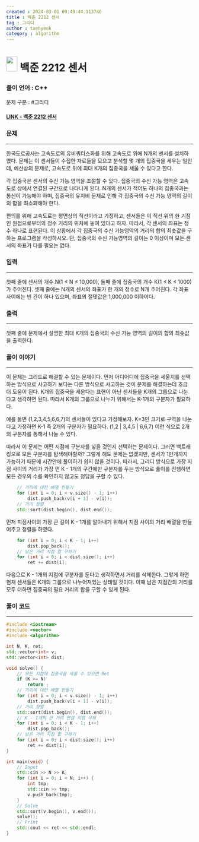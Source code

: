 ```yaml
---
created : 2024-03-01 09:49:44.113740
title : 백준 2212 센서
tag : 그리디
author : taehyeok
category : algorithm
---
```

# <img src="https://d2gd6pc034wcta.cloudfront.net/tier/11.svg" width="30" height="40"> 백준 2212 센서


### 풀이 언어 : C++

문제 구분 : #그리디
#### [LINK - 백준 2212 센서](https://www.acmicpc.net/problem/2212)

### 문제

<hr>


한국도로공사는 고속도로의 유비쿼터스화를 위해 고속도로 위에 N개의 센서를 설치하였다. 문제는 이 센서들이 수집한 자료들을 모으고 분석할 몇 개의 집중국을 세우는 일인데, 예산상의 문제로, 고속도로 위에 최대 K개의 집중국을 세울 수 있다고 한다.

각 집중국은 센서의 수신 가능 영역을 조절할 수 있다. 집중국의 수신 가능 영역은 고속도로 상에서 연결된 구간으로 나타나게 된다. N개의 센서가 적어도 하나의 집중국과는 통신이 가능해야 하며, 집중국의 유지비 문제로 인해 각 집중국의 수신 가능 영역의 길이의 합을 최소화해야 한다.

편의를 위해 고속도로는 평면상의 직선이라고 가정하고, 센서들은 이 직선 위의 한 기점인 원점으로부터의 정수 거리의 위치에 놓여 있다고 하자. 따라서, 각 센서의 좌표는 정수 하나로 표현된다. 이 상황에서 각 집중국의 수신 가능영역의 거리의 합의 최솟값을 구하는 프로그램을 작성하시오. 단, 집중국의 수신 가능영역의 길이는 0 이상이며 모든 센서의 좌표가 다를 필요는 없다.

### 입력

<hr>


첫째 줄에 센서의 개수 N(1 ≤ N ≤ 10,000), 둘째 줄에 집중국의 개수 K(1 ≤ K ≤ 1000)가 주어진다. 셋째 줄에는 N개의 센서의 좌표가 한 개의 정수로 N개 주어진다. 각 좌표 사이에는 빈 칸이 하나 있으며, 좌표의 절댓값은 1,000,000 이하이다.
### 출력

<hr>


첫째 줄에 문제에서 설명한 최대 K개의 집중국의 수신 가능 영역의 길이의 합의 최솟값을 출력한다.
### 풀이 이야기

<hr>


이 문제는 그리드로 해결할 수 있는 문제이다. 먼저 어디어디에 집중국을 세울지를 선택하는 방식으로 사고하기 보다는 다른 방식으로 사고하는 것이 문제를 해결하는데 조금 더 도움이 된다. K개의 집중국을 세운다는 표현이 아닌 센서들을 K개의 그룹으로 나눈다고 생각하면 된다. 따라서 K개의 그룹으로 나누기 위해서는 K-1개의 구분자가 필요하다. 

예를 들면 (1,2,3,4,5,6,6,7)의 센서들이 있다고 가정해보자. K=3인 크기로 구역을 나눈다고 가정하면 K-1 즉 2개의 구분자가 필요하다. (1,2 | 3,4,5 | 6,6,7) 이런 식으로 2개의 구분자를 통해서 나눌 수 있다.

따라서 이 문제는 어떤 지점에 구분자를 넣을 것인지 선택하는 문제이다. 그러면 백트래킹으로 모든 구분자를 탐색해야할까? 그렇게 해도 문제는 없겠지만, 센서가 1만개까지 가능하기 때문에 시간안에 풀이하기 쉽지 않을 것이다. 따라서, 그리디 방식으로 가장 지점 사이의 거리가 가장 먼 K - 1개의 구간에만 구분자를 두는 방식으로 풀이를 진행하면 모든 경우의 수를 확인하지 않고도 정답을 구할 수 있다.

```c++
    // 거리에 대한 배열 만들기
    for (int i = 0; i < v.size() - 1; i++)
        dist.push_back(v[i + 1] - v[i]);
    // 거리 정렬
    std::sort(dist.begin(), dist.end());
```
먼저 지점사이의 가장 큰 길이 K - 1개를 알아내기 위해서 지점 사이의 거리 배열을 만들어주고 정렬을 하였다.

```c++
    for (int i = 0; i < K - 1; i++)
        dist.pop_back();
    // 남은 거리 지점 합 구하기
    for (int i = 0; i < dist.size(); i++)
        ret += dist[i];
```
다음으로 K - 1개의 지점에 구분자를 둔다고 생각하면서 거리를 삭제한다. 그렇게 하면 현재 센서들은 K개의 그룹으로 나누어져있는 상태일 것이다. 이때 남은 지점간의 거리를 모두 더하면 집중국의 필요 거리의 합을 구할 수 있게 된다.

### 풀이 코드

<hr>


``` c++
#include <iostream>
#include <vector>
#include <algorithm>

int N, K, ret;
std::vector<int> v;
std::vector<int> dist;

void solve() {
    // 모든 지점에 집중국을 세울 수 있으면 Ret
    if (K >= N)
        return ;
    // 거리에 대한 배열 만들기
    for (int i = 0; i < v.size() - 1; i++)
        dist.push_back(v[i + 1] - v[i]);
    // 거리 정렬
    std::sort(dist.begin(), dist.end());
    // K - 1개의 큰 거리 연결 지점 삭제
    for (int i = 0; i < K - 1; i++)
        dist.pop_back();
    // 남은 거리 지점 합 구하기
    for (int i = 0; i < dist.size(); i++)
        ret += dist[i];
}

int main(void) {
    // Input
    std::cin >> N >> K;
    for (int i = 0; i < N; i++) {
        int tmp;
        std::cin >> tmp;
        v.push_back(tmp);
    }
    // Solve
    std::sort(v.begin(), v.end());
    solve();
    // Print
    std::cout << ret << std::endl;
}
```

